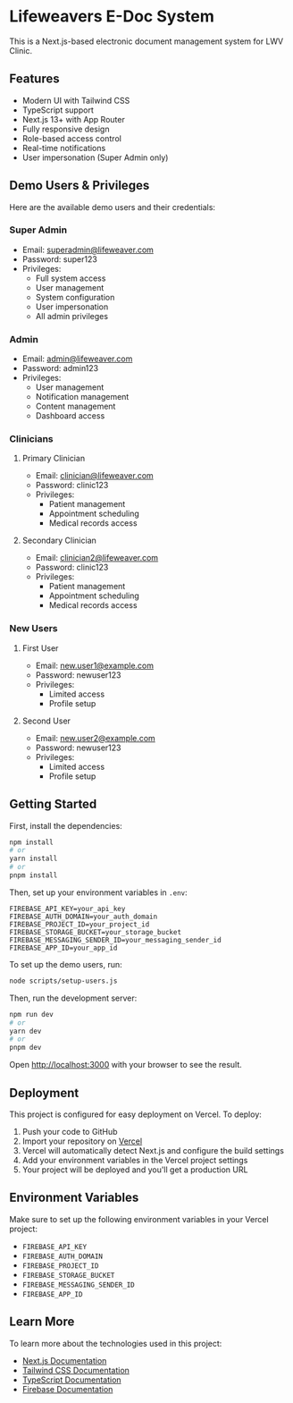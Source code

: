 # Lifeweavers E-Doc System

This is a Next.js-based electronic document management system for LWV Clinic.

## Features

- Modern UI with Tailwind CSS
- TypeScript support
- Next.js 13+ with App Router
- Fully responsive design
- Role-based access control
- Real-time notifications
- User impersonation (Super Admin only)

## Demo Users & Privileges

Here are the available demo users and their credentials:

### Super Admin

- Email: superadmin@lifeweaver.com
- Password: super123
- Privileges:
  - Full system access
  - User management
  - System configuration
  - User impersonation
  - All admin privileges

### Admin

- Email: admin@lifeweaver.com
- Password: admin123
- Privileges:
  - User management
  - Notification management
  - Content management
  - Dashboard access

### Clinicians

1. Primary Clinician

   - Email: clinician@lifeweaver.com
   - Password: clinic123
   - Privileges:
     - Patient management
     - Appointment scheduling
     - Medical records access

2. Secondary Clinician
   - Email: clinician2@lifeweaver.com
   - Password: clinic123
   - Privileges:
     - Patient management
     - Appointment scheduling
     - Medical records access

### New Users

1. First User

   - Email: new.user1@example.com
   - Password: newuser123
   - Privileges:
     - Limited access
     - Profile setup

2. Second User
   - Email: new.user2@example.com
   - Password: newuser123
   - Privileges:
     - Limited access
     - Profile setup

## Getting Started

First, install the dependencies:

```bash
npm install
# or
yarn install
# or
pnpm install
```

Then, set up your environment variables in `.env`:

```env
FIREBASE_API_KEY=your_api_key
FIREBASE_AUTH_DOMAIN=your_auth_domain
FIREBASE_PROJECT_ID=your_project_id
FIREBASE_STORAGE_BUCKET=your_storage_bucket
FIREBASE_MESSAGING_SENDER_ID=your_messaging_sender_id
FIREBASE_APP_ID=your_app_id
```

To set up the demo users, run:

```bash
node scripts/setup-users.js
```

Then, run the development server:

```bash
npm run dev
# or
yarn dev
# or
pnpm dev
```

Open [http://localhost:3000](http://localhost:3000) with your browser to see the result.

## Deployment

This project is configured for easy deployment on Vercel. To deploy:

1. Push your code to GitHub
2. Import your repository on [Vercel](https://vercel.com)
3. Vercel will automatically detect Next.js and configure the build settings
4. Add your environment variables in the Vercel project settings
5. Your project will be deployed and you'll get a production URL

## Environment Variables

Make sure to set up the following environment variables in your Vercel project:

- `FIREBASE_API_KEY`
- `FIREBASE_AUTH_DOMAIN`
- `FIREBASE_PROJECT_ID`
- `FIREBASE_STORAGE_BUCKET`
- `FIREBASE_MESSAGING_SENDER_ID`
- `FIREBASE_APP_ID`

## Learn More

To learn more about the technologies used in this project:

- [Next.js Documentation](https://nextjs.org/docs)
- [Tailwind CSS Documentation](https://tailwindcss.com/docs)
- [TypeScript Documentation](https://www.typescriptlang.org/docs)
- [Firebase Documentation](https://firebase.google.com/docs)

